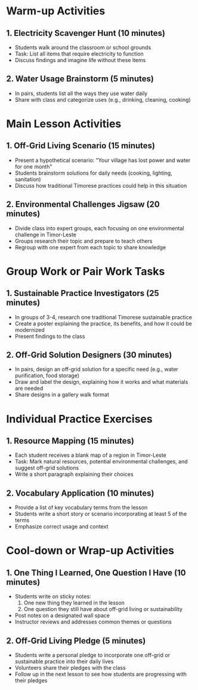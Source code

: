 # Warm-up Activities

## 1. Electricity Scavenger Hunt (10 minutes)
- Students walk around the classroom or school grounds
- Task: List all items that require electricity to function
- Discuss findings and imagine life without these items

## 2. Water Usage Brainstorm (5 minutes)
- In pairs, students list all the ways they use water daily
- Share with class and categorize uses (e.g., drinking, cleaning, cooking)

# Main Lesson Activities

## 1. Off-Grid Living Scenario (15 minutes)
- Present a hypothetical scenario: "Your village has lost power and water for one month"
- Students brainstorm solutions for daily needs (cooking, lighting, sanitation)
- Discuss how traditional Timorese practices could help in this situation

## 2. Environmental Challenges Jigsaw (20 minutes)
- Divide class into expert groups, each focusing on one environmental challenge in Timor-Leste
- Groups research their topic and prepare to teach others
- Regroup with one expert from each topic to share knowledge

# Group Work or Pair Work Tasks

## 1. Sustainable Practice Investigators (25 minutes)
- In groups of 3-4, research one traditional Timorese sustainable practice
- Create a poster explaining the practice, its benefits, and how it could be modernized
- Present findings to the class

## 2. Off-Grid Solution Designers (30 minutes)
- In pairs, design an off-grid solution for a specific need (e.g., water purification, food storage)
- Draw and label the design, explaining how it works and what materials are needed
- Share designs in a gallery walk format

# Individual Practice Exercises

## 1. Resource Mapping (15 minutes)
- Each student receives a blank map of a region in Timor-Leste
- Task: Mark natural resources, potential environmental challenges, and suggest off-grid solutions
- Write a short paragraph explaining their choices

## 2. Vocabulary Application (10 minutes)
- Provide a list of key vocabulary terms from the lesson
- Students write a short story or scenario incorporating at least 5 of the terms
- Emphasize correct usage and context

# Cool-down or Wrap-up Activities

## 1. One Thing I Learned, One Question I Have (10 minutes)
- Students write on sticky notes:
  1. One new thing they learned in the lesson
  2. One question they still have about off-grid living or sustainability
- Post notes on a designated wall space
- Instructor reviews and addresses common themes or questions

## 2. Off-Grid Living Pledge (5 minutes)
- Students write a personal pledge to incorporate one off-grid or sustainable practice into their daily lives
- Volunteers share their pledges with the class
- Follow up in the next lesson to see how students are progressing with their pledges